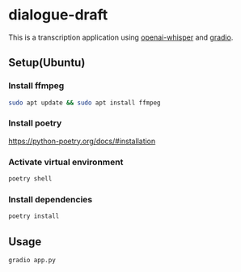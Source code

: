 # dialogue-draft
This is a transcription application using [openai-whisper](https://github.com/openai/whisper) and [gradio](https://github.com/gradio-app/gradio).

## Setup(Ubuntu)
### Install ffmpeg
```bash
sudo apt update && sudo apt install ffmpeg
```
### Install poetry
https://python-poetry.org/docs/#installation

### Activate virtual environment
```bash
poetry shell
```
### Install dependencies
```bash
poetry install
```

## Usage
```bash
gradio app.py
```
